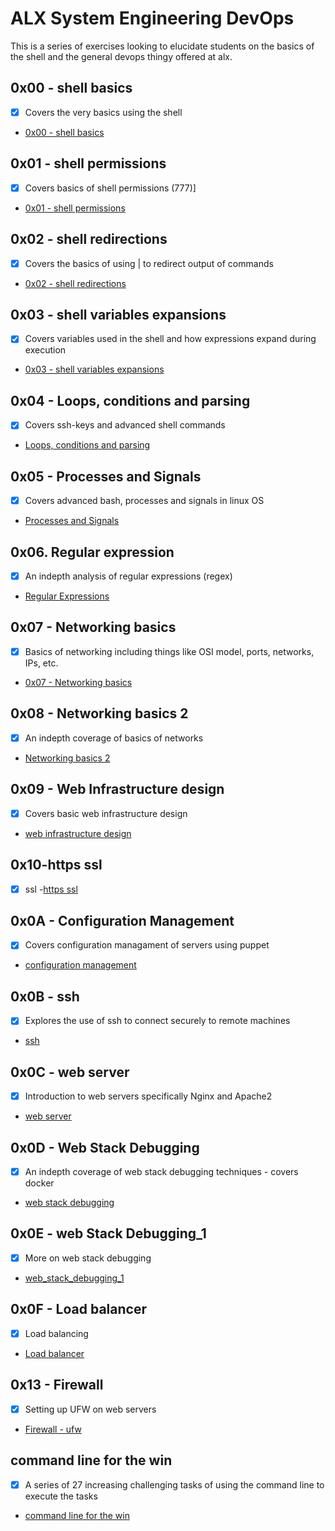 # ALX System Engineering DevOps
This is a series of exercises looking to elucidate students on the basics of the shell and the general devops thingy offered at alx.

## 0x00 - shell basics
- [x] Covers the very basics using the shell
- [0x00 - shell basics](/0x00-shell_basics)

## 0x01 - shell permissions
- [x] Covers basics of shell permissions (777)]
- [0x01 - shell permissions](/0x01-shell_permissions)

## 0x02 - shell redirections
- [x] Covers the basics of using | to redirect output of commands
- [0x02 - shell redirections](/0x02-shell_permissions)

## 0x03 - shell variables expansions
- [x] Covers variables used in the shell and how expressions expand during execution
- [0x03 - shell variables expansions](/0x03-shell_variables_expansions)

## 0x04 - Loops, conditions and parsing
- [x] Covers ssh-keys and advanced shell commands
- [Loops, conditions and parsing](/0x04-loops_conditions_and_parsing)

## 0x05 - Processes and Signals
- [x] Covers advanced bash, processes and signals in linux OS
- [Processes and Signals](/0x05-processes_and_signals)

## 0x06. Regular expression
- [x] An indepth analysis of regular expressions (regex)
- [Regular Expressions](/0x06-regular_expressionsi)

## 0x07 - Networking basics
- [x] Basics of networking including things like OSI model, ports, networks, IPs, etc.
- [0x07 - Networking basics](/0x07-networking_basics)

## 0x08 - Networking basics 2
- [x] An indepth coverage of basics of networks
- [Networking basics 2](/0x08-networking_basics_2)

## 0x09 - Web Infrastructure design
- [x] Covers basic web infrastructure design
- [web infrastructure design](/0x09-web_infrastructure_design)

## 0x10-https ssl
- [x] ssl
-[https ssl](/0x10-https_ssl)

## 0x0A - Configuration Management
- [x] Covers configuration managament of servers using puppet
- [configuration management](/0x0A-configuration_management)

## 0x0B - ssh
- [x] Explores the use of ssh to connect securely to remote machines
- [ssh](/0x0B-ssh)

## 0x0C - web server
- [x] Introduction to web servers specifically Nginx and Apache2
- [web server](/0x0C-web_server)

## 0x0D - Web Stack Debugging
- [x] An indepth coverage of web stack debugging techniques - covers docker
- [web stack debugging](/0x0D-web_stack_debugging_0)

## 0x0E - web Stack Debugging_1
- [x] More on web stack debugging
- [web_stack_debugging_1](/0x0E-web_stack_debugging_1)
## 0x0F - Load balancer
- [x] Load balancing
- [Load balancer](/0x0F-load_balancer)

## 0x13 - Firewall
- [x] Setting up UFW on web servers
- [Firewall - ufw](/0x13-firewall)

## command line for the win
- [x] A series of 27 increasing challenging tasks of using the command line to execute the tasks
- [command line for the win](/command_line_for_the_win)
